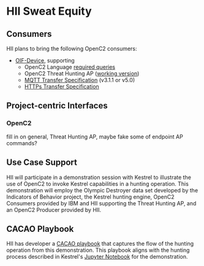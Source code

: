 # HII Sweat Equity

## Consumers
HII plans to bring the following OpenC2 consumers:
* [OIF-Device](https://github.com/oasis-open/openc2-oif-device), supporting
  - OpenC2 Language [required queries](https://docs.oasis-open.org/openc2/oc2ls/v1.0/cs02/oc2ls-v1.0-cs02.html#4-mandatory-commandsresponses)
  - OpenC2 Threat Hunting AP ([working version](https://github.com/dlemire60/openc2-ap-hunt/blob/working/ap-hunt-v1.0.md))
  - [MQTT Transfer Specification](https://docs.oasis-open.org/openc2/transf-mqtt/v1.0/cs01/transf-mqtt-v1.0-cs01.html#appendix-e-examples) (v3.1.1 or v5.0)
  - [HTTPs Transfer Specification](https://docs.oasis-open.org/openc2/open-impl-https/v1.1/cs01/open-impl-https-v1.1-cs01.html)

## Project-centric Interfaces
### OpenC2
fill in on general, Threat Hunting AP, maybe fake some of endpoint AP commands?

## Use Case Support
HII will participate in a demonstration session with Kestrel to illustrate the
use of OpenC2 to invoke Kestrel capabilities in a hunting operation. This
demonstration will employ the Olympic Destroyer data set developed by the
Indicators of Behavior project, the Kestrel hunting engine, OpenC2 Consumers
provided by IBM and HII supporting the Threat Hunting AP, and an OpenC2 Producer
provided by HII.

## CACAO Playbook
HII has developer a [CACAO
playbook](./playbook--b3682304-868d-4cf0-a315-2db02e8c8f37__2024-04-03T14_50_14.504Z.json)
that captures the flow of the hunting operation from this demonstration. This
playbook aligns with the hunting process described in Kestrel's 
[Jupyter Notebook](https://github.com/opencybersecurityalliance/casp/blob/main/Plugfests/2024-03-NorthernVirginia/SweatEquity/IBM/complete_hunt.ipynb)
for the demonstration.